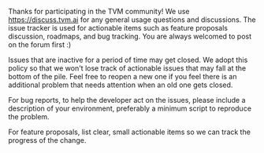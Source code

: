 Thanks for participating in the TVM community! We use https://discuss.tvm.ai for any general usage questions and discussions. The issue tracker is used for actionable items such as feature proposals discussion, roadmaps, and bug tracking.  You are always welcomed to post on the forum first :)

Issues that are inactive for a period of time may get closed. We adopt this policy so that we won't lose track of actionable issues that may fall at the bottom of the pile. Feel free to reopen a new one if you feel there is an additional problem that needs attention when an old one gets closed.

For bug reports, to help the developer act on the issues, please include a description of your environment, preferably a minimum script to reproduce the problem.

For feature proposals, list clear, small actionable items so we can track the progress of the change.

